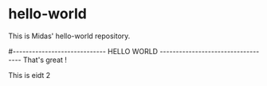 # hello-world
This is Midas' hello-world repository.

#-----------------------------  HELLO WORLD -----------------------------------
That's great !
 
This is eidt 2

